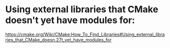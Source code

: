 # Using external libraries that CMake doesn't yet have modules for:
https://cmake.org/Wiki/CMake:How_To_Find_Libraries#Using_external_libraries_that_CMake_doesn.27t_yet_have_modules_for
